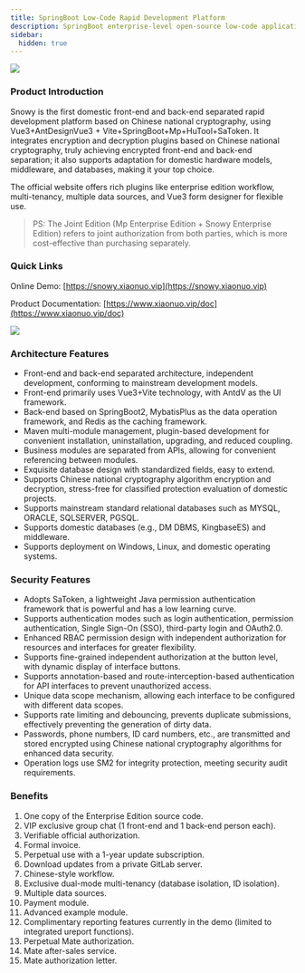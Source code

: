 ```yaml
---
title: SpringBoot Low-Code Rapid Development Platform
description: SpringBoot enterprise-level open-source low-code application development platform & low-code microservice development management platform
sidebar:
  hidden: true
---
```


<img align="center" src="/images/content/springboot.png"/>

### Product Introduction

Snowy is the first domestic front-end and back-end separated rapid development platform based on Chinese national cryptography, using Vue3+AntDesignVue3 + Vite+SpringBoot+Mp+HuTool+SaToken. It integrates encryption and decryption plugins based on Chinese national cryptography, truly achieving encrypted front-end and back-end separation; it also supports adaptation for domestic hardware models, middleware, and databases, making it your top choice.

The official website offers rich plugins like enterprise edition workflow, multi-tenancy, multiple data sources, and Vue3 form designer for flexible use.

> PS: The Joint Edition (Mp Enterprise Edition + Snowy Enterprise Edition) refers to joint authorization from both parties, which is more cost-effective than purchasing separately.

### Quick Links

Online Demo: [https://snowy.xiaonuo.vip](https://snowy.xiaonuo.vip)

Product Documentation: [https://www.xiaonuo.vip/doc](https://www.xiaonuo.vip/doc)

![](https://pan.xiaonuo.vip/?explorer/share/file&hash=87aezjDgKhZAtVBvlw0lkiiLfz6MmgIF3Q4aRp6B9pjbP10oHPz4QXrR&name=/admin_index_01.0edb73a4.png)

### Architecture Features

- Front-end and back-end separated architecture, independent development, conforming to mainstream development models.
- Front-end primarily uses Vue3+Vite technology, with AntdV as the UI framework.
- Back-end based on SpringBoot2, MybatisPlus as the data operation framework, and Redis as the caching framework.
- Maven multi-module management, plugin-based development for convenient installation, uninstallation, upgrading, and reduced coupling.
- Business modules are separated from APIs, allowing for convenient referencing between modules.
- Exquisite database design with standardized fields, easy to extend.
- Supports Chinese national cryptography algorithm encryption and decryption, stress-free for classified protection evaluation of domestic projects.
- Supports mainstream standard relational databases such as MYSQL, ORACLE, SQLSERVER, PGSQL.
- Supports domestic databases (e.g., DM DBMS, KingbaseES) and middleware.
- Supports deployment on Windows, Linux, and domestic operating systems.

### Security Features

- Adopts SaToken, a lightweight Java permission authentication framework that is powerful and has a low learning curve.
- Supports authentication modes such as login authentication, permission authentication, Single Sign-On (SSO), third-party login and OAuth2.0.
- Enhanced RBAC permission design with independent authorization for resources and interfaces for greater flexibility.
- Supports fine-grained independent authorization at the button level, with dynamic display of interface buttons.
- Supports annotation-based and route-interception-based authentication for API interfaces to prevent unauthorized access.
- Unique data scope mechanism, allowing each interface to be configured with different data scopes.
- Supports rate limiting and debouncing, prevents duplicate submissions, effectively preventing the generation of dirty data.
- Passwords, phone numbers, ID card numbers, etc., are transmitted and stored encrypted using Chinese national cryptography algorithms for enhanced data security.
- Operation logs use SM2 for integrity protection, meeting security audit requirements.

### Benefits

1. One copy of the Enterprise Edition source code.
2. VIP exclusive group chat (1 front-end and 1 back-end person each).
3. Verifiable official authorization.
4. Formal invoice.
5. Perpetual use with a 1-year update subscription.
6. Download updates from a private GitLab server.
7. Chinese-style workflow.
8. Exclusive dual-mode multi-tenancy (database isolation, ID isolation).
9. Multiple data sources.
10. Payment module.
11. Advanced example module.
12. Complimentary reporting features currently in the demo (limited to integrated ureport functions).
13. Perpetual Mate authorization.
14. Mate after-sales service.
15. Mate authorization letter.
